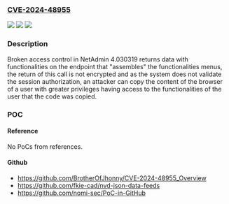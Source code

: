 ### [CVE-2024-48955](https://cve.mitre.org/cgi-bin/cvename.cgi?name=CVE-2024-48955)
![](https://img.shields.io/static/v1?label=Product&message=n%2Fa&color=blue)
![](https://img.shields.io/static/v1?label=Version&message=n%2Fa&color=blue)
![](https://img.shields.io/static/v1?label=Vulnerability&message=n%2Fa&color=brighgreen)

### Description

Broken access control in NetAdmin 4.030319 returns data with functionalities on the endpoint that "assembles" the functionalities menus, the return of this call is not encrypted and as the system does not validate the session authorization, an attacker can copy the content of the browser of a user with greater privileges having access to the functionalities of the user that the code was copied.

### POC

#### Reference
No PoCs from references.

#### Github
- https://github.com/BrotherOfJhonny/CVE-2024-48955_Overview
- https://github.com/fkie-cad/nvd-json-data-feeds
- https://github.com/nomi-sec/PoC-in-GitHub

